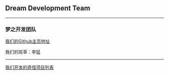 ## Dream Development Team

<!-- hshmeng join in the 2023 y 10 d 3 d -->
<!-- i thik hshmemg is ShuaGe in 23WangAn -->

---

<h3>梦之开发团队</h3>

<!-- 老刘啊老刘[微笑]，天天发视频，就是不知道回我的消息[微笑] -->
<!-- 别的老师：和同学嬉戏打闹，你呢：[自动回复]你好，我现在有事不在，一会再和你联系 -->
<!-- [微笑] [刀] -->
<!-- by:hshmeng 2023年10月3日00:32:11 -->

<!-- PS: 不是发展团队 -->

[我们的Github主页地址](https://github.com/DreamDevelopmentTeam/)

<a>我们的班草：李猛</a>

---

[我们开发的奇怪项目列表](/projects)
